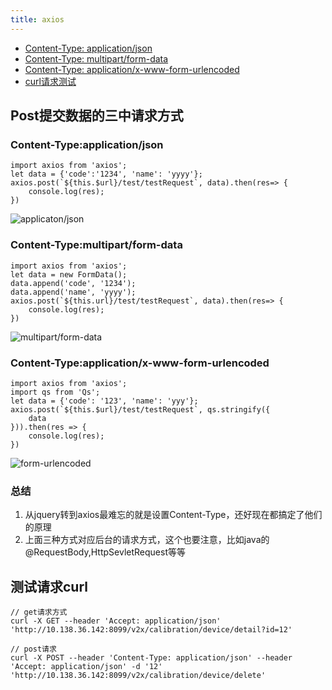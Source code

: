 ```yaml
---
title: axios 
---
```


- [Content-Type: application/json](#application/json)
- [Content-Type: multipart/form-data](#multipart)
- [Content-Type: application/x-www-form-urlencoded](#urlencoded)
- [curl请求测试](#curl请求测试)

## Post提交数据的三中请求方式
### Content-Type:application/json

```
import axios from 'axios';
let data = {'code':'1234', 'name': 'yyyy'};
axios.post(`${this.$url}/test/testRequest`, data).then(res=> {
	console.log(res);
})
```
![applicaton/json](https://image-static.segmentfault.com/170/795/1707953106-5b1f3a605ad63_articlex)

### Content-Type:multipart/form-data
```
import axios from 'axios';
let data = new FormData();
data.append('code', '1234');
data.append('name', 'yyyy');
axios.post(`${this.url}/test/testRequest`, data).then(res=> {
	console.log(res);
})
```
![multipart/form-data](https://image-static.segmentfault.com/138/334/1383341606-5b1f3acfc12d1_articlex)


### Content-Type:application/x-www-form-urlencoded

```
import axios from 'axios';
import qs from 'Qs';
let data = {'code': '123', 'name': 'yyy'};
axios.post(`${this.$url}/test/testRequest`, qs.stringify({
	data
})).then(res => {
	console.log(res);
})
```

![form-urlencoded](https://image-static.segmentfault.com/336/101/3361010732-5b1f3b3c0419c_articlex)


### 总结

1. 从jquery转到axios最难忘的就是设置Content-Type，还好现在都搞定了他们的原理
2. 上面三种方式对应后台的请求方式，这个也要注意，比如java的@RequestBody,HttpSevletRequest等等



## 测试请求curl

```
// get请求方式
curl -X GET --header 'Accept: application/json' 'http://10.138.36.142:8099/v2x/calibration/device/detail?id=12'

// post请求
curl -X POST --header 'Content-Type: application/json' --header 'Accept: application/json' -d '12' 'http://10.138.36.142:8099/v2x/calibration/device/delete'
```
